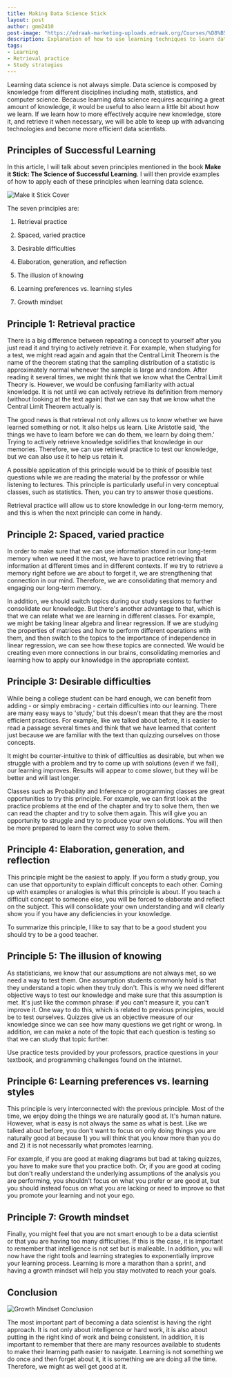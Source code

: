 ```yaml
---
title: Making Data Science Stick
layout: post
author: gmm2410
post-image: "https://edraak-marketing-uploads.edraak.org/Courses/%D8%B5%D9%88%D8%B1%D8%A9_%D8%AF%D9%88%D8%B1%D8%A9_%D8%B9%D9%84%D9%85_%D8%A7%D9%84%D8%A8%D9%8A%D8%A7%D9%86%D8%A7%D8%AA_%D9%88%D8%A7%D9%84%D8%AA%D8%B9%D9%84%D9%85_%D8%A7%D9%84%D8%A2%D9%84%D9%8A_%D8%A3%D9%81%D9%82%D9%8A%D8%A9.png"
description: Explanation of how to use learning techniques to learn data science. 
tags:
- Learning
- Retrieval practice
- Study strategies
---
```


Learning data science is not always simple. Data science is composed by knowledge from different disciplines including math, statistics, and computer science. Because learning data science requires acquiring a great amount of knowledge, it would be useful to also learn a little bit about how we learn. If we learn how to more effectively acquire new knowledge, store it, and retrieve it when necessary, we will be able to keep up with advancing technologies and become more efficient data scientists. 

## Principles of Successful Learning 

In this article, I will talk about seven principles mentioned in the book **Make it Stick: The Science of Successful Learning**. I will then provide examples of how to apply each of these principles when learning data science. 

![Make it Stick Cover](https://images-na.ssl-images-amazon.com/images/I/51lagMtiKaL.jpg)

The seven principles are: 

1. Retrieval practice

2. Spaced, varied practice

3. Desirable difficulties

4. Elaboration, generation, and reflection

5. The illusion of knowing 

6. Learning preferences vs. learning styles

7. Growth mindset 


## Principle 1: Retrieval practice 

There is a big difference between repeating a concept to yourself after you just read it and trying to actively retrieve it. For example, when studying for a test, we might read again and again that the Central Limit Theorem is the name of the theorem stating that the sampling distribution of a statistic is approximately normal whenever the sample is large and random. After reading it several times, we might think that we know what the Central Limit Theory is. However, we would be confusing familiarity with actual knowledge. It is not until we can actively retrieve its definition from memory (without looking at the text again) that we can say that we know what the Central Limit Theorem actually is. 

The good news is that retrieval not only allows us to know whether we have learned something or not. It also helps us learn. Like Aristotle said, 'the things we have to learn before we can do them, we learn by doing them.' Trying to actively retrieve knowledge solidifies that knowledge in our memories. Therefore, we can use retrieval practice to test our knowledge, but we can also use it to help us retain it. 

A possible application of this principle would be to think of possible test questions while we are reading the material by the professor or while listening to lectures. This principle is particularly useful in very conceptual classes, such as statistics. Then, you can try to answer those questions.

Retrieval practice will allow us to store knowledge in our long-term memory, and this is when the next principle can come in handy. 


## Principle 2: Spaced, varied practice

In order to make sure that we can use information stored in our long-term memory when we need it the most, we have to practice retrieving that information at different times and in different contexts. If we try to retrieve a memory right before we are about to forget it, we are strengthening that connection in our mind. Therefore, we are consolidating that memory and engaging our long-term memory. 

In addition, we should switch topics during our study sessions to further consolidate our knowledge. But there's another advantage to that, which is that we can relate what we are learning in different classes. For example, we might be taking linear algebra and linear regression. If we are studying the properties of matrices and how to perform different operations with them, and then switch to the topics to the importance of independence in linear regression, we can see how these topics are connected. We would be creating even more connections in our brains, consolidating memories and learning how to apply our knowledge in the appropriate context. 

## Principle 3: Desirable difficulties

While being a college student can be hard enough, we can benefit from adding - or simply embracing - certain difficulties into our learning. There are many easy ways to 'study,' but this doesn't mean that they are the most efficient practices. For example, like we talked about before, it is easier to read a passage several times and think that we have learned that content just because we are familiar with the text than quizzing ourselves on those concepts. 

It might be counter-intuitive to think of difficulties as desirable, but when we struggle with a problem and try to come up with solutions (even if we fail), our learning improves. Results will appear to come slower, but they will be better and will last longer. 

Classes such as Probability and Inference or programming classes are great opportunities to try this principle. For example, we can first look at the practice problems at the end of the chapter and try to solve them, then we can read the chapter and try to solve them again. This will give you an opportunity to struggle and try to produce your own solutions. You will then be more prepared to learn the correct way to solve them. 

## Principle 4: Elaboration, generation, and reflection

This principle might be the easiest to apply. If you form a study group, you can use that opportunity to explain difficult concepts to each other. Coming up with examples or analogies is what this principle is about. If you teach a difficult concept to someone else, you will be forced to elaborate and reflect on the subject. This will consolidate your own understanding and will clearly show you if you have any deficiencies in your knowledge. 

To summarize this principle, I like to say that to be a good student you should try to be a good teacher. 

## Principle 5: The illusion of knowing 

As statisticians, we know that our assumptions are not always met, so we need a way to test them. One assumption students commonly hold is that they understand a topic when they truly don't. This is why we need different objective ways to test our knowledge and make sure that this assumption is met. It's just like the common phrase: if you can't measure it, you can't improve it. One way to do this, which is related to previous principles, would be to test ourselves. Quizzes give us an objective measure of our knowledge since we can see how many questions we get right or wrong. In addition, we can make a note of the topic that each question is testing so that we can study that topic further. 

Use practice tests provided by your professors, practice questions in your textbook, and programming challenges found on the internet. 

## Principle 6: Learning preferences vs. learning styles

This principle is very interconnected with the previous principle. Most of the time, we enjoy doing the things we are naturally good at. It's human nature. However, what is easy is not always the same as what is best. Like we talked about before, you don't want to focus on only doing things you are naturally good at because 1) you will think that you know more than you do and 2) it is not necessarily what promotes learning. 

For example, if you are good at making diagrams but bad at taking quizzes, you have to make sure that you practice both. Or, if you are good at coding but don't really understand the underlying assumptions of the analysis you are performing, you shouldn't focus on what you prefer or are good at, but you should instead focus on what you are lacking or need to improve so that you promote your learning and not your ego. 


## Principle 7: Growth mindset 

Finally, you might feel that you are not smart enough to be a data scientist or that you are having too many difficulties. If this is the case, it is important to remember that intelligence is not set but is malleable. In addition, you will now have the right tools and learning strategies to exponentially improve your learning process. Learning is more a marathon than a sprint, and having a growth mindset will help you stay motivated to reach your goals. 

## Conclusion

![Growth Mindset Conclusion](https://edsurge.imgix.net/uploads/post/image/12467/mind_as_muscle-1565189295.jpg?auto=compress%2Cformat&w=1024&h=512&fit=crop)

The most important part of becoming a data scientist is having the right approach. It is not only about intelligence or hard work, it is also about putting in the right kind of work and being consistent. In addition, it is important to remember that there are many resources available to students to make their learning path easier to navigate. Learning is not something we do once and then forget about it, it is something we are doing all the time. Therefore, we might as well get good at it. 
